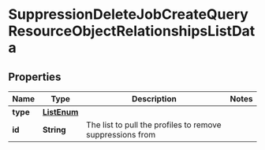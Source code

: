 # SuppressionDeleteJobCreateQueryResourceObjectRelationshipsListData

## Properties
Name | Type | Description | Notes
------------ | ------------- | ------------- | -------------
**type** | [**ListEnum**](ListEnum.md) |  | 
**id** | **String** | The list to pull the profiles to remove suppressions from | 
